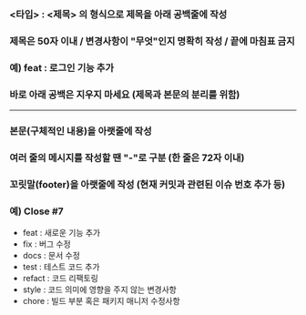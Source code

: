 
### <타입> : <제목> 의 형식으로 제목을 아래 공백줄에 작성
### 제목은 50자 이내 / 변경사항이 "무엇"인지 명확히 작성 / 끝에 마침표 금지
### 예) feat : 로그인 기능 추가

### 바로 아래 공백은 지우지 마세요 (제목과 본문의 분리를 위함)

<hr/>

### 본문(구체적인 내용)을 아랫줄에 작성
### 여러 줄의 메시지를 작성할 땐 "-"로 구분 (한 줄은 72자 이내)

### 꼬릿말(footer)을 아랫줄에 작성 (현재 커밋과 관련된 이슈 번호 추가 등)
### 예) Close #7


 - feat : 새로운 기능 추가
 - fix : 버그 수정
 - docs : 문서 수정
 - test : 테스트 코드 추가
 - refact : 코드 리팩토링
 - style : 코드 의미에 영향을 주지 않는 변경사항
 - chore : 빌드 부분 혹은 패키지 매니저 수정사항


